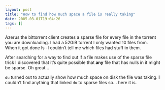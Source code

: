 ```yaml
---
layout: post
title: "How to find how much space a file is really taking"
date: 2005-03-01T19:04:26
tags: []
---
```


<p>Azerus the bittorrent client creates a sparse file for every file in the torrent you are downloading.  I had a 52GiB torrent I only wanted 10 files from.  When it got done ls -l couldn&#8217;t tell me which files had stuff in them.</p>

<p>After searching for a way to find out if a file makes use of the sparse file trick I discovered that it&#8217;s quite possible that <strong>any</strong> file that has nulls in it might be sparse.  Oh great&#8230;</p>

<p><code>du</code> turned out to actually show how much space on disk the file was taking.  I couldn&#8217;t find anything that linked <code>du</code> to sparse files so&#8230; here it is.</p>

